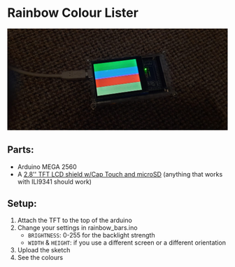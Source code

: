 # Rainbow Colour Lister

![A photo showing the rainbow colour lister with green on top, then blue, red and lastly yellow. With a white spot which is multiple layers of text written on top of eachother in an unreadable manner](./memorabilia/good.jpeg)
<br/>

## Parts:
* Arduino MEGA 2560
* A [2.8'' TFT LCD shield w/Cap Touch and microSD](https://www.adafruit.com/product/1947)
(anything that works with ILI9341 should work)

## Setup:
1. Attach the TFT to the top of the arduino
1. Change your settings in rainbow_bars.ino
    * `BRIGHTNESS`: 0-255 for the backlight strength
    * `WIDTH` & `HEIGHT`: if you use a different screen or a different orientation
1. Upload the sketch
1. See the colours
